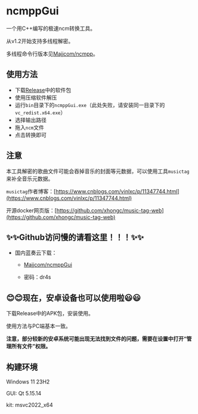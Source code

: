 # ncmppGui

一个用C++编写的极速ncm转换工具。

从v1.2开始支持多线程解密。

多线程命令行版本见[Majjcom/ncmpp](https://github.com/Majjcom/ncmpp)。

## 使用方法

- 下载[Release](https://github.com/Majjcom/ncmppGui/releases/latest)中的软件包
- 使用压缩软件解压
- 运行`bin`目录下的`ncmppGui.exe`（此处失败，请安装同一目录下的`vc_redist.x64.exe`）
- 选择输出路径
- 拖入`ncm`文件
- 点击转换即可

## 注意

本工具解密的歌曲文件可能会吞掉音乐的封面等元数据，可以使用工具`musictag`来补全音乐元数据。

`musictag`作者博客：[https://www.cnblogs.com/vinlxc/p/11347744.html](https://www.cnblogs.com/vinlxc/p/11347744.html)

开源docker网页版：[https://github.com/xhongc/music-tag-web](https://github.com/xhongc/music-tag-web)

## ✨✨Github访问慢的请看这里！！！✨✨

- 国内蓝奏云下载：

  - [Majjcom/ncmppGui](https://majjcom.lanzouy.com/b01x26kxg)

  - 密码：dr4s

## 😊😊现在，安卓设备也可以使用啦😃😃

下载Release中的APK包，安装使用。

使用方法与PC端基本一致。

**注意，部分较新的安卓系统可能出现无法找到文件的问题，需要在设置中打开“管理所有文件”权限。**

## 构建环境

Windows 11 23H2

GUI: Qt 5.15.14

kit: msvc2022_x64